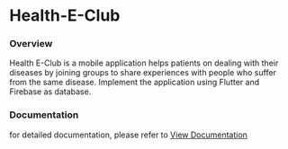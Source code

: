 # Health-E-Club
### Overview
Health E-Club is a mobile application helps patients on dealing with their diseases by joining groups to share experiences with people who suffer from the same disease. Implement the application using Flutter and Firebase as database.

### Documentation
for detailed documentation, please refer to [View Documentation](./HEALTH%20E-CLUB%20REPORT.pdf)

